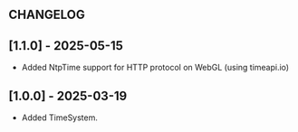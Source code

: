 ## CHANGELOG

## [1.1.0] - 2025-05-15
- Added NtpTime support for HTTP protocol on WebGL (using timeapi.io)

## [1.0.0] - 2025-03-19
- Added TimeSystem.